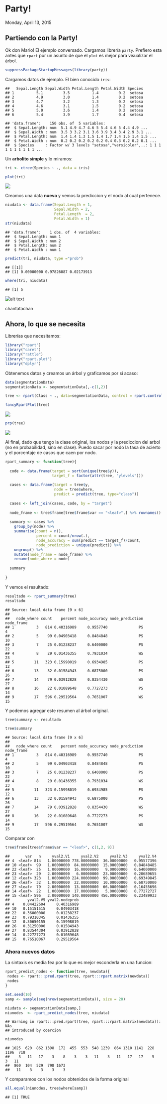 # Party!
Monday, April 13, 2015  

## Partiendo con la Party!

Ok don Mario! El ejemplo conversado. Cargamos librería `party`. Prefiero esta antes que `rpart` por un asunto de que el `plot` es mejor para visualizar el árbol.


```r
suppressPackageStartupMessages(library(party))
```

Cargamos datos de ejemplo. El bien conocido `iris`:


```
##   Sepal.Length Sepal.Width Petal.Length Petal.Width Species
## 1          5.1         3.5          1.4         0.2  setosa
## 2          4.9         3.0          1.4         0.2  setosa
## 3          4.7         3.2          1.3         0.2  setosa
## 4          4.6         3.1          1.5         0.2  setosa
## 5          5.0         3.6          1.4         0.2  setosa
## 6          5.4         3.9          1.7         0.4  setosa
```

```
## 'data.frame':	150 obs. of  5 variables:
##  $ Sepal.Length: num  5.1 4.9 4.7 4.6 5 5.4 4.6 5 4.4 4.9 ...
##  $ Sepal.Width : num  3.5 3 3.2 3.1 3.6 3.9 3.4 3.4 2.9 3.1 ...
##  $ Petal.Length: num  1.4 1.4 1.3 1.5 1.4 1.7 1.4 1.5 1.4 1.5 ...
##  $ Petal.Width : num  0.2 0.2 0.2 0.2 0.2 0.4 0.3 0.2 0.2 0.1 ...
##  $ Species     : Factor w/ 3 levels "setosa","versicolor",..: 1 1 1 1 1 1 1 1 1 1 ...
```

Un **arbolito simple** y lo miramos:


```r
tri <- ctree(Species ~ ., data = iris)

plot(tri)
```

![](readme_files/figure-html/unnamed-chunk-3-1.png) 

Creamos una data **nueva** y vemos la prediccion y el nodo al cual pertenece.


```r
niudata <- data.frame(Sepal.Length = 1,
                      Sepal.Width = 2,
                      Petal.Length  = 2,
                      Petal.Width = 1)
str(niudata)
```

```
## 'data.frame':	1 obs. of  4 variables:
##  $ Sepal.Length: num 1
##  $ Sepal.Width : num 2
##  $ Petal.Length: num 2
##  $ Petal.Width : num 1
```

```r
predict(tri, niudata, type ="prob")
```

```
## [[1]]
## [1] 0.00000000 0.97826087 0.02173913
```

```r
where(tri, niudata)
```

```
## [1] 5
```
![alt text](http://cienciaxxi.es/blog/wp-content/uploads/2011/12/juan-tamariz4.jpg)

chantatachan

## Ahora, lo que se necesita

Librerías que necesitamos:


```r
library("rpart")
library("caret")  
library("rattle")
library("rpart.plot")
library("dplyr")
```

Obtenemos datos y creamos un árbol y graficamos por si acaso:


```r
data(segmentationData)
segmentationData <- segmentationData[,-c(1,2)]

tree <- rpart(Class ~ ., data=segmentationData, control = rpart.control(minsplit=20, cp=0, maxdepth=4))

fancyRpartPlot(tree)
```

![](readme_files/figure-html/unnamed-chunk-6-1.png) 

```r
prp(tree)    	
```

![](readme_files/figure-html/unnamed-chunk-6-2.png) 


Al final, dado que tengo la clase original, los nodos y la prediccion del arbol (no en probabilidad, sino en clase). Puedo sacar por nodo la tasa de acierto y el porcentaje de casos que caen por nodo.


```r
rpart_summary <- function(tree){
  
  code <- data.frame(target = sort(unique(tree$y)),
                     target_f = factor(attr(tree, "ylevels")))
  
  cases <- data.frame(target = tree$y,
                      node = tree$where,
                      predict = predict(tree, type="class"))
  
  cases <- left_join(cases, code, by = "target")
  
  node_frame <- tree$frame[tree$frame$var == "<leaf>",] %>% rownames()
    
  summary <- cases %>%
    group_by(node) %>%
    summarise(count = n(),
              percent = count/nrow(.),
              node_accuracy = sum(predict == target_f)/count,
              node_prediction = unique(predict)) %>%
    ungroup() %>%
    mutate(node_frame = node_frame) %>%
    rename(node_where = node)
  
  summary
  
}
```


Y vemos el resultado: 

```r
resultado <- rpart_summary(tree)
resultado
```

```
## Source: local data frame [9 x 6]
## 
##   node_where count    percent node_accuracy node_prediction node_frame
## 1          3   814 0.40316989     0.9557740              PS          4
## 2          5    99 0.04903418     0.8484848              PS         10
## 3          7    25 0.01238237     0.6400000              PS         22
## 4          8    29 0.01436355     0.7931034              WS         23
## 5         11   323 0.15998019     0.6934985              PS         12
## 6         13    32 0.01584943     0.6875000              PS         26
## 7         14    79 0.03912828     0.8354430              WS         27
## 8         16    22 0.01089648     0.7727273              PS         14
## 9         17   596 0.29519564     0.7651007              WS         15
```

Y podemos agregar este resumen al árbol original.


```r
tree$summary <- resultado

tree$summary
```

```
## Source: local data frame [9 x 6]
## 
##   node_where count    percent node_accuracy node_prediction node_frame
## 1          3   814 0.40316989     0.9557740              PS          4
## 2          5    99 0.04903418     0.8484848              PS         10
## 3          7    25 0.01238237     0.6400000              PS         22
## 4          8    29 0.01436355     0.7931034              WS         23
## 5         11   323 0.15998019     0.6934985              PS         12
## 6         13    32 0.01584943     0.6875000              PS         26
## 7         14    79 0.03912828     0.8354430              WS         27
## 8         16    22 0.01089648     0.7727273              PS         14
## 9         17   596 0.29519564     0.7651007              WS         15
```

Comparar con


```r
tree$frame[tree$frame$var == "<leaf>", c(1,2, 9)]
```

```
##       var   n     yval2.V1     yval2.V2     yval2.V3     yval2.V4
## 4  <leaf> 814   1.00000000 778.00000000  36.00000000   0.95577396
## 10 <leaf>  99   1.00000000  84.00000000  15.00000000   0.84848485
## 22 <leaf>  25   1.00000000  16.00000000   9.00000000   0.64000000
## 23 <leaf>  29   2.00000000   6.00000000  23.00000000   0.20689655
## 12 <leaf> 323   1.00000000 224.00000000  99.00000000   0.69349845
## 26 <leaf>  32   1.00000000  22.00000000  10.00000000   0.68750000
## 27 <leaf>  79   2.00000000  13.00000000  66.00000000   0.16455696
## 14 <leaf>  22   1.00000000  17.00000000   5.00000000   0.77272727
## 15 <leaf> 596   2.00000000 140.00000000 456.00000000   0.23489933
##        yval2.V5 yval2.nodeprob
## 4    0.04422604     0.40316989
## 10   0.15151515     0.04903418
## 22   0.36000000     0.01238237
## 23   0.79310345     0.01436355
## 12   0.30650155     0.15998019
## 26   0.31250000     0.01584943
## 27   0.83544304     0.03912828
## 14   0.22727273     0.01089648
## 15   0.76510067     0.29519564
```

### Ahora nuevos datos

La sintaxis es media fea por lo que es mejor esconderla en una funcion:



```r
rpart_predict_nodes <- function(tree, newdata){
 nodes <- rpart:::pred.rpart(tree, rpart:::rpart.matrix(newdata)) 
 nodes
}

set.seed(10)
samp <- sample(seq(nrow(segmentationData)), size = 20)

niudata <- segmentationData[samp,]
niunodes  <- rpart_predict_nodes(tree, niudata) 
```

```
## Warning in rpart:::pred.rpart(tree, rpart:::rpart.matrix(newdata)): NAs
## introduced by coercion
```

```r
niunodes 
```

```
## 1025  620  862 1398  172  455  553  548 1239  864 1310 1141  228 1196  718 
##    3   11   17    3    8    3    3   11    3   11   17   17    5    3   11 
##  860  104  529  798 1673 
##   11    3    3    3    3
```

Y comparamos con los nodos obtenidos de la forma original


```r
all.equal(niunodes, tree$where[samp])
```

```
## [1] TRUE
```
